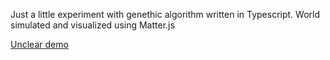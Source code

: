 Just a little experiment with genethic algorithm written in Typescript. World simulated and visualized using Matter.js

[Unclear demo](//alpatovdanila.github.io/lively-dots)